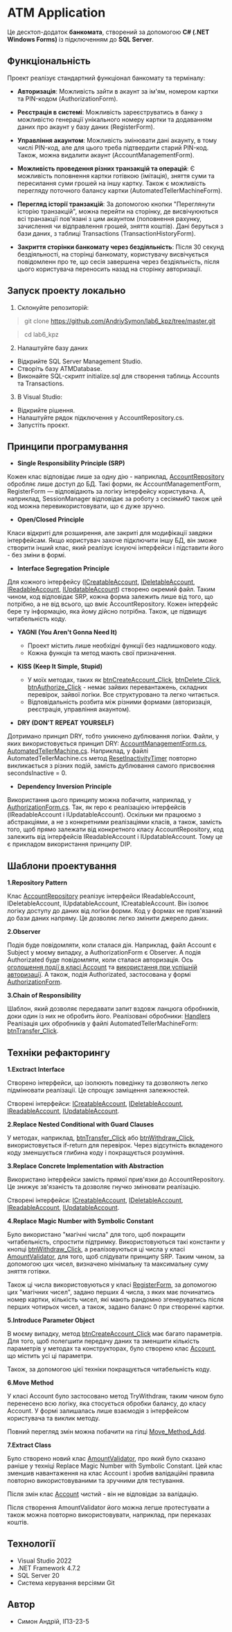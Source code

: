 # ATM Application

Це десктоп-додаток **банкомата**, створений за допомогою **C# (.NET Windows Forms)** із підключенням до **SQL Server**.

## Функціональність

Проект реалізує стандартний функціонал банкомату та терміналу:

- **Авторизація**: Можливість зайти в акаунт за ім'ям, номером картки та PIN-кодом (AuthorizationForm).

- **Реєстрація в системі**: Можливість зареєструватись в банку з можливістю генерації унікального номеру картки та додаванням даних про акаунт у базу даних (RegisterForm).

- **Управління акаунтом**: Можливість змінювати дані акаунту, в тому числi PIN-код, але для цього треба підтвердити старий PIN-код. Також, можна видалити акаунт (AccountManagementForm).

- **Можливість проведення різних транзакцій та операцій**: Є можливість поповнення картки готівкою (імітація), зняття суми та пересилання суми грошей на іншу картку. Також є можливість перегляду поточного балансу картки (AutomatedTellerMachineForm).

- **Перегляд історії транзакцій**: За допомогою кнопки "Переглянути історію транзакцій", можна перейти на сторінку, де висвічуюються всі транзакції пов'язані з цим акаунтом (поповнення рахунку, зачислення чи відправлення грошей, зняття коштів). Дані беруться з бази даних, з таблиці Transactions (TransactionHistoryForm).

- **Закриття сторінки банкомату через бездіяльність**: Після 30 секунд бездіяльності, на сторінці банкомату, користувачу висвічується повідомленн про те, що сесія завершена через бездіяльність, після цього користувача переносить назад на сторінку авторизації.

## Запуск проекту локально

1. Склонуйте репозиторій:
> git clone https://github.com/AndriySymon/lab6_kpz/tree/master.git

>cd lab6_kpz

2. Налаштуйте базу даних
- Відкрийте SQL Server Management Studio.
- Створіть базу ATMDatabase.
- Виконайте SQL-скрипт initialize.sql для створення таблиць Accounts та Transactions.

3. В Visual Studio:
- Відкрийте рішення.
- Налаштуйте рядок підключення у AccountRepository.cs.
- Запустіть проєкт.

## Принципи програмування

- **Single Responsibility Principle (SRP)**

Кожен клас відповідає лише за одну дію - наприклад, [AccountRepository](https://github.com/AndriySymon/lab6_kpz/blob/master/ClassLibrary2/AccountRepository.cs) обробляє лише доступ до БД.
Такі форми, як AccountManagementForm, RegisterForm — відповідають за логіку інтерфейсу користувача. А, наприклад, SessionManager відповідає за роботу з сесіямиЮ також цей код можна перевикористовувати, що є дуже зручно.

- **Open/Closed Principle**

Класи відкриті для розширення, але закриті для модифікації завдяки інтерфейсам. Якщо користувач захоче підключити іншу БД, він зможе створити інший клас, який реалізує існуючі інтерфейси і підставити його - без зміни в формі.

- **Interface Segregation Principle**

Для кожного інтерфейсу ([ICreatableAccount](https://github.com/AndriySymon/lab6_kpz/blob/master/ClassLibrary2/Interfaces/ICreatableAccount.cs), [IDeletableAccount](https://github.com/AndriySymon/lab6_kpz/blob/master/ClassLibrary2/Interfaces/IDeletableAccount.cs), [IReadableAccount](https://github.com/AndriySymon/lab6_kpz/blob/master/ClassLibrary2/Interfaces/IReadableAccount.cs), [IUpdatableAccount](https://github.com/AndriySymon/lab6_kpz/blob/master/ClassLibrary2/Interfaces/IUpdatableAccount.cs)) створено окремий файл. Таким чином, код відповідає SRP, кожна форма залежить лише від того, що потрібно, а не від всього, що вміє AccountRepository. Кожен інтерфейс бере ту інформацію, яка йому дійсно потрібна. Також, це підвищує читабельність коду.

- **YAGNI (You Aren't Gonna Need It)**

    - Проект містить лише необхідні функції без надлишкового коду.
    - Кожна функція та метод мають свої призначення.

- **KISS (Keep It Simple, Stupid)**

    - У моїх методах, таких як [btnCreateAccount_Click](https://github.com/AndriySymon/lab6_kpz/blob/8175b87d28ed88ffa255659bce977c511552e5b3/WindowsFormsApp/RegisterForm.cs#L48), [btnDelete_Click](https://github.com/AndriySymon/lab6_kpz/blob/8175b87d28ed88ffa255659bce977c511552e5b3/WindowsFormsApp/AccountManagementForm.cs#L55), [btnAuthorize_Click](https://github.com/AndriySymon/lab6_kpz/blob/8175b87d28ed88ffa255659bce977c511552e5b3/WindowsFormsApp/AuthorizationForm.cs#L61) - немає зайвих перевантажень, складних перевірок, зайвої логіки. Все структуровано та легко читається.
    - Відповідальність розбита між різними формами (авторизація, реєстрація, управління акаунтом).

 -   **DRY (DON'T REPEAT YOURSELF)**
 
Дотримано принцип DRY, тобто уникнено дублювання логіки.
Файли, у яких використовується принцип DRY: [AccountManagementForm.cs](https://github.com/AndriySymon/lab6_kpz/blob/master/WindowsFormsApp/AccountManagementForm.cs), [AutomatedTellerMachine.cs](https://github.com/AndriySymon/lab6_kpz/blob/master/WindowsFormsApp/AutomatedTellerMachineForm.cs). Наприклад, у файлі AutomatedTellerMachine.cs метод [ResetInactivityTimer](https://github.com/AndriySymon/lab6_kpz/blob/ad0982cdd5a3fdb0241ef2fcff5059a1b41ff315/WindowsFormsApp/AutomatedTellerMachineForm.cs#L78) повторно викликається з різних подій, замість дублювання самого присвоєння secondsInactive = 0.

- **Dependency Inversion Principle**

Використання цього принципу можна побачити, наприклад, у [AuthorizationForm.cs](https://github.com/AndriySymon/lab6_kpz/blob/8175b87d28ed88ffa255659bce977c511552e5b3/WindowsFormsApp/AuthorizationForm.cs#L25). Так, як repo є реалізацією інтерфейсів (IReadableAccount і IUpdatableAccount). Оскільки ми працюємо з абстракціями, а не з конкретними реалізаціями класів, а також, замість того, щоб прямо залежати від конкретного класу AccountRepository, код залежить від інтерфейсів IReadableAccount і IUpdatableAccount. Тому це є прикладом використання принципу DIP.

## Шаблони проектування

**1.Repository Pattern**

Клас [AccountRepository](https://github.com/AndriySymon/lab6_kpz/blob/master/ClassLibrary2/AccountRepository.cs) реалізує інтерфейси IReadableAccount, IDeletableAccount, IUpdatableAccount, ICreatableAccount. Він ізолює логіку доступу до даних від логіки форми. Код у формах не прив'язаний до бази даних напряму. Це дозволяє легко змінити джерело даних.

**2.Observer**

Подія буде повідомляти, коли сталася дія. Наприклад, файл Account є Subject у моєму випадку, а AuthorizationForm є Observer. А подія Authorizated буде повідомляти, коли сталася авторизація. Ось [оголошення події в класі Account](https://github.com/AndriySymon/lab6_kpz/blob/8175b87d28ed88ffa255659bce977c511552e5b3/ClassLibrary2/Account.cs#L15) та [використання при успішній авторизації](https://github.com/AndriySymon/lab6_kpz/blob/8175b87d28ed88ffa255659bce977c511552e5b3/ClassLibrary2/Account.cs#L50). А також, подія Authorizated, застосована у формі [AuthorizationForm](https://github.com/AndriySymon/lab6_kpz/blob/8175b87d28ed88ffa255659bce977c511552e5b3/WindowsFormsApp/AuthorizationForm.cs#L96).

**3.Chain of Responsibility**

Шаблон, який дозволяє передавати запит вздовж ланцюга обробників, доки один із них не обробить його. Реалізовані обробники: [Handlers](https://github.com/AndriySymon/lab6_kpz/tree/master/ClassLibrary2/Handlers)
Реалізація цих обробників у файлі AutomatedTellerMachineForm: [btnTransfer_Click](https://github.com/AndriySymon/lab6_kpz/blob/8175b87d28ed88ffa255659bce977c511552e5b3/WindowsFormsApp/AutomatedTellerMachineForm.cs#L99).

## Техніки рефакторингу

**1.Exctract Interface**

Створено інтерфейси, що ізолюють поведінку та дозволяють легко підмінювати реалізації. Це спрощує заміщення залежностей.

Створені інтерфейси: [ICreatableAccount](https://github.com/AndriySymon/lab6_kpz/blob/master/ClassLibrary2/Interfaces/ICreatableAccount.cs), [IDeletableAccount](https://github.com/AndriySymon/lab6_kpz/blob/master/ClassLibrary2/Interfaces/IDeletableAccount.cs), [IReadableAccount](https://github.com/AndriySymon/lab6_kpz/blob/master/ClassLibrary2/Interfaces/IReadableAccount.cs), [IUpdatableAccount](https://github.com/AndriySymon/lab6_kpz/blob/master/ClassLibrary2/Interfaces/IUpdatableAccount.cs).

**2.Replace Nested Conditional with Guard Clauses**

У методах, наприклад, [btnTransfer_Click](https://github.com/AndriySymon/lab6_kpz/blob/8175b87d28ed88ffa255659bce977c511552e5b3/WindowsFormsApp/AutomatedTellerMachineForm.cs#L99) або [btnWithdraw_Click](https://github.com/AndriySymon/lab6_kpz/blob/8175b87d28ed88ffa255659bce977c511552e5b3/WindowsFormsApp/AutomatedTellerMachineForm.cs#L160), використовується if-return для перевірок. Через відсутність вкладеного коду зменшується глибина коду і покращується розуміння.

**3.Replace Concrete Implementation with Abstraction**

Використано інтерфейси замість прямої прив'язки до AccountRepository. Це знижує зв'язаність та дозволяє гнучко змінювати реалізацію.

Створені інтерфейси: [ICreatableAccount](https://github.com/AndriySymon/lab6_kpz/blob/master/ClassLibrary2/Interfaces/ICreatableAccount.cs), [IDeletableAccount](https://github.com/AndriySymon/lab6_kpz/blob/master/ClassLibrary2/Interfaces/IDeletableAccount.cs), [IReadableAccount](https://github.com/AndriySymon/lab6_kpz/blob/master/ClassLibrary2/Interfaces/IReadableAccount.cs), [IUpdatableAccount](https://github.com/AndriySymon/lab6_kpz/blob/master/ClassLibrary2/Interfaces/IUpdatableAccount.cs).

**4.Replace Magic Number with Symbolic Constant**

Було використано "магічні числа" для того, щоб покращити читабельність, спростити підтримку. Використовуються такі константи у кнопці [btnWithdraw_Click](https://github.com/AndriySymon/lab6_kpz/blob/8175b87d28ed88ffa255659bce977c511552e5b3/WindowsFormsApp/AutomatedTellerMachineForm.cs#L165), а реалізовуються ці числа у класі [AmountValidator](https://github.com/AndriySymon/lab6_kpz/blob/8175b87d28ed88ffa255659bce977c511552e5b3/ClassLibrary2/AmountValidator.cs#L14), для того, щоб слідувати принципу SRP. Таким чином, за допомогою цих чисел, визначено мінімальну та максимальну суму зняття готівки. 

Також ці числа використовуються у класі [RegisterForm](https://github.com/AndriySymon/lab6_kpz/blob/8175b87d28ed88ffa255659bce977c511552e5b3/WindowsFormsApp/RegisterForm.cs#L19), за допомогою цих "магічних чисел", задано перших 4 числа, з яких має починатись номер картки, кількість чисел, які мають рандомно згенеруватись після перших чотирьох чисел, а також, задано баланс 0 при створенні картки.

**5.Introduce Parameter Object**

В моєму випадку, метод [btnCreateAccount_Click](https://github.com/AndriySymon/lab6_kpz/blob/8175b87d28ed88ffa255659bce977c511552e5b3/WindowsFormsApp/RegisterForm.cs#L60) має багато параметрів. Для того, щоб полегшити передачу даних та зменшити кількість параметрів у методах та конструкторах, було створено клас [Account](https://github.com/AndriySymon/lab6_kpz/blob/master/ClassLibrary2/Account.cs), що містить усі ці параметри. 

Також, за допомогою цієї техніки покращується читабельність коду.

**6.Move Method**

У класі Account було застосовано метод TryWithdraw, таким чином було перенесено всю логіку, яка стосується обробки балансу, до класу Account. У формі залишалась лише взаємодія з інтерфейсом користувача та виклик методу. 

Повний перегляд змін можна побачити на гілці [Move_Method_Add](https://github.com/AndriySymon/lab6_kpz/tree/Move_Method_Add).

**7.Extract Class**

Було створено новий клас [AmountValidator](https://github.com/AndriySymon/lab6_kpz/blob/8175b87d28ed88ffa255659bce977c511552e5b3/ClassLibrary2/AmountValidator.cs#L14), про який було сказано раніше у техніці Replace Magic Number with Symbolic Constant. Цей клас зменшив навантаження на клас Account і зробив валідаційні правила повторно використовуваними та зручними для тестування.

Після змін клас [Account](https://github.com/AndriySymon/lab6_kpz/blob/master/ClassLibrary2/Account.cs) чистий - він не відповідає за валідацію.

Після створення AmountValidator його можна легше протестувати а також можна повторно використовувати, наприклад, при переказах коштів.

## Технології

- Visual Studio 2022
- .NET Framework 4.7.2
- SQL Server 20
- Система керування версіями Git

## Автор

- Симон Андрій, ІПЗ-23-5
